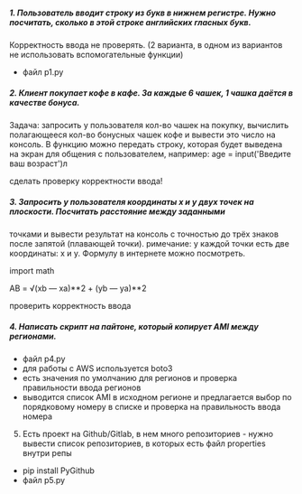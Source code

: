 ##### 1. Пользователь вводит строку из букв в нижнем регистре. Нужно посчитать, сколько в этой строке английских гласных букв. 
Корректность ввода не проверять. (2 варианта, в одном из вариантов не использовать вспомогательные функции)

- файл p1.py
 


##### 2. Клиент покупает кофе в кафе. За каждые 6 чашек, 1 чашка даётся в качестве бонуса.
Задача: запросить у пользователя кол-во чашек на покупку, вычислить полагающееся кол-во бонусных чашек кофе и вывести это число на консоль.
В функцию можно передать строку, которая будет выведена на экран для общения с пользователем, например:
age = input('Введите ваш возраст')л

сделать проверку корректности ввода!

##### 3. Запросить у пользователя координаты x и y двух точек на плоскости. Посчитать расстояние между заданными 
точками и вывести результат на консоль с точностью до трёх знаков после запятой (плавающей точки).
римечание: у каждой точки есть две координаты: x и y. Формулу в интернете можно посмотреть.

import math

AB = √(xb — xa)**2 + (yb — ya)**2

проверить корректность ввода

##### 4. Написать скрипт на пайтоне, который копирует AMI между регионами.

- файл p4.py
- для работы с AWS используется boto3
- есть значения по умолчанию для регионов и проверка правильности ввода регионов
- выводится список AMI в исходном регионе и предлагается выбор по порядковому номеру в списке и проверка на правильность ввода номера


5. Есть проект на Github/Gitlab, в нем много репозиториев - нужно вывести список репозиториев, в которых есть файл properties внутри репы

- pip install PyGithub
- файл p5.py

